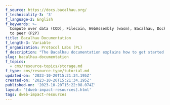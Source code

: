 ```yaml
---
f_source: https://docs.bacalhau.org/
f_technicality-3: '3'
f_language-2: English
f_keywords: >-
  Compute over data (COD), Filecoin, WebAssembly (wasm), Bacalhau, Docker, Peer
  to peer (P2P)
title: Bacalhau Documentation
f_length-3: Variable
f_organization: Protocol Labs (PL)
f_description: "The Bacalhau documentation explains how to get started with Bacalhau on Filecoin. Bacalhau is a platform for\_Compute Over Data (COD). With Bacalhau, one can streamline existing workflows to run computation where data is stored."
slug: bacalhau-documentation
f_topics:
  - cms/resource-topics/storage.md
f_type: cms/resource-type/tutorial.md
updated-on: '2023-10-20T15:21:34.195Z'
created-on: '2023-10-20T15:21:34.195Z'
published-on: '2023-10-20T15:22:08.074Z'
layout: '[dweb-impact-resources].html'
tags: dweb-impact-resources
---
```



